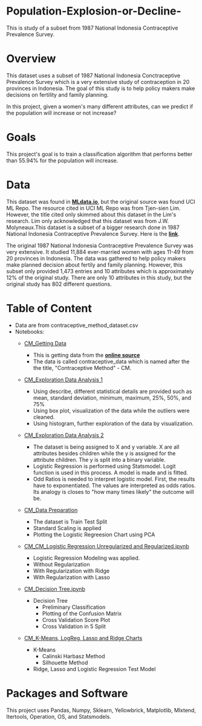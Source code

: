 # Population-Explosion-or-Decline-
This is study of a subset from 1987 National Indonesia Contraceptive Prevalence Survey.

# Overview

This dataset uses a subset of 1987 National Indonesia Conctraceptive Prevalence Survey which is a very extensive study of contraception in 20 provinces in Indonesia. The goal of this study is to help policy makers make decisions on fertility and family planning. 

In this project, given a women's many different attributes, can we predict if the population will increase or not increase?

# Goals

This project's goal is to train a classification algorithm that performs better than 55.94% for the population will increase.

# Data
This dataset was found in __[MLdata.io](https://www.mldata.io/dataset-details/contraceptive_method/)__, but the original source was found UCI ML Repo. The resource cited in UCI ML Repo was from Tjen-sien Lim. However, the title cited only skimmed about this dataset in the Lim's research. Lim only acknowledged that this dataset was from J.W. Molyneaux.This dataset is a subset of a bigger research done in 1987 National Indonesia Contraceptive Prevalence Survey. Here is the __[link]( https://dhsprogram.com/pubs/pdf/FR19/FR19.pdf)__. 

The original 1987 National Indonesia Contraceptive Prevalence Survey was very extensive. It studied 11,884 ever-married women with ages 11-49 from 20 provinces in Indonesia. The data was gathered to help policy makers make planned decision about fertily and family planning. However, this subset only provided 1,473 entries and 10 attributes which is approximately 12% of the original study. There are only 10 attributes in this study, but the original study has 802 different questions. 

# Table of Content
- Data are from contraceptive_method_dataset.csv
- Notebooks:
	- [CM_Getting Data](https://github.com/tmarissa/Population-Explosion-or-Decline-/blob/main/CM_Data%20Preparation.ipynb)
		- This is getting data from the __[online source](https://www.mldata.io/dataset-details/contraceptive_method/)__
		- The data is called contraceptive_data which is named after the the title, "Contraceptive Method" - CM.

	- [CM_Exploration Data Analysis 1](https://github.com/tmarissa/Population-Explosion-or-Decline-/blob/main/CM_Exploration%20Data%20Analysis%201.ipynb)
		- Using describe, different statistical details  are provided such as mean, standard deviation, minimum, maximum, 25%, 50%, and 75%
		- Using box plot, visualization of the data while the outliers were cleaned.
		- Using histogram, further exploration of the data by visualization.

	- [CM_Exploration Data Analysis 2](https://github.com/tmarissa/Population-Explosion-or-Decline-/blob/main/CM_Exploration%20Data%20Analysis%202.ipynb)
		- The dataset is being assigned to X and y variable. X are all attributes besides children while the y is assigned for the attribute children. The y is split into a binary variable. 
 		- Logistic Regression is performed using Statsmodel. Logit function is used in this process. A model is made and is fitted.
	 	- Odd Ratios is needed to interpret logistic model. First, the results have to exponentiated. The values are interpreted as odds ratios. Its analogy is closes to "how many times likely" the outcome will be.

	 - [CM_Data Preparation](https://github.com/tmarissa/Population-Explosion-or-Decline-/blob/main/CM_Data%20Preparation.ipynb)
	 	- The dataset is Train Test Split
	 	- Standard Scaling is applied
	 	- Plotting the Logistic Regreesion Chart using PCA

	- [CM_CM_Logistic Regression Unregularized and Regularized.ipynb](https://github.com/tmarissa/Population-Explosion-or-Decline-/blob/main/CM_Logistic%20Regression%20Unregularized%20and%20Regularized.ipynb)
		- Logistic Regression Modeling was applied. 
		- Without Regularization
		- With Regularization with Ridge
		- With Regularization with Lasso
				 
	- [CM_Decision Tree.ipynb](https://github.com/tmarissa/Population-Explosion-or-Decline-/blob/main/CM_Decision%20Tree.ipynb)
		- Decision Tree
			- Preliminary Classification 
			- Plotting of the Confusion Matrix
			- Cross Validation Score Plot
			- Cross Validation in 5 Split

	- [CM_K-Means, LogReg, Lasso and Ridge Charts](https://github.com/tmarissa/Population-Explosion-or-Decline-/blob/main/CM_K-Means%2C%20LogReg%2C%20Lasso%20and%20Ridge%20Charts.ipynb)
		- K-Means
			- Calinski Harbasz Method
			- Silhouette Method
		- Ridge, Lasso and Logistic Regression Test Model
	
# Packages and Software
This project uses Pandas, Numpy, Sklearn, Yellowbrick, Matplotlib, Mlxtend, Itertools, Operation, OS, and Statsmodels. 

